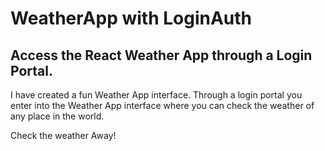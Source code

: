 # WeatherApp with LoginAuth
## Access the React Weather App through a Login Portal.

I have created a fun Weather App interface.
Through a login portal you enter into the Weather App interface where you can check the weather of any place in the world.

Check the weather Away!
